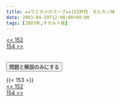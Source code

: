 ```yaml
---
title: ★★ウミガメのスープ★★152杯目　モヒカン味
date: 2003-04-29T12:00:00+09:00
tags: [2003年,オカルト板]
---
```

<div class="th_left"><a href="../152"><< 152</a></div>
<div class="th_right"><a href="../154">154 >></a></div>
<br><br>
<script src="../../js/cupsoup.js"></script>
<form>
<input type="button" value="問題と解説のみにする" onClick="toggleCupsoup()">
</form>
{{< 153 >}}
<div class="th_left"><a href="../152"><< 152</a></div>
<div class="th_right"><a href="../154">154 >></a></div>